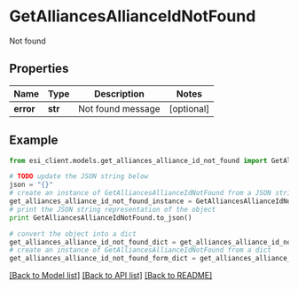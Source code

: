 # GetAlliancesAllianceIdNotFound

Not found

## Properties

Name | Type | Description | Notes
------------ | ------------- | ------------- | -------------
**error** | **str** | Not found message | [optional] 

## Example

```python
from esi_client.models.get_alliances_alliance_id_not_found import GetAlliancesAllianceIdNotFound

# TODO update the JSON string below
json = "{}"
# create an instance of GetAlliancesAllianceIdNotFound from a JSON string
get_alliances_alliance_id_not_found_instance = GetAlliancesAllianceIdNotFound.from_json(json)
# print the JSON string representation of the object
print GetAlliancesAllianceIdNotFound.to_json()

# convert the object into a dict
get_alliances_alliance_id_not_found_dict = get_alliances_alliance_id_not_found_instance.to_dict()
# create an instance of GetAlliancesAllianceIdNotFound from a dict
get_alliances_alliance_id_not_found_form_dict = get_alliances_alliance_id_not_found.from_dict(get_alliances_alliance_id_not_found_dict)
```
[[Back to Model list]](../README.md#documentation-for-models) [[Back to API list]](../README.md#documentation-for-api-endpoints) [[Back to README]](../README.md)


